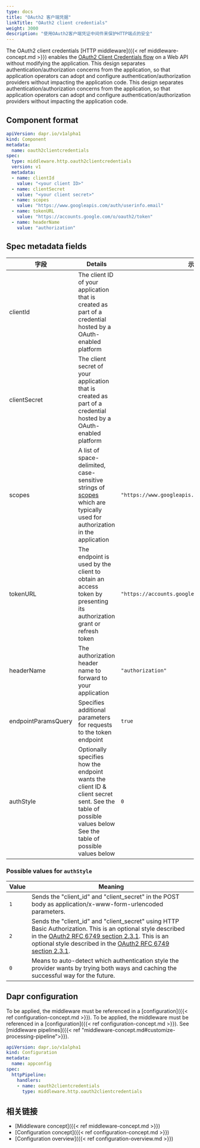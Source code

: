 ```yaml
---
type: docs
title: "OAuth2 客户端凭据"
linkTitle: "OAuth2 client credentials"
weight: 3000
description: "使用OAuth2客户端凭证中间件来保护HTTP端点的安全"
---
```


The OAuth2 client credentials [HTTP middleware]({{< ref middleware-concept.md >}}) enables the [OAuth2 Client Credentials flow](https://tools.ietf.org/html/rfc6749#section-4.4) on a Web API without modifying the application. This design separates authentication/authorization concerns from the application, so that application operators can adopt and configure authentication/authorization providers without impacting the application code. This design separates authentication/authorization concerns from the application, so that application operators can adopt and configure authentication/authorization providers without impacting the application code.

## Component format

```yaml
apiVersion: dapr.io/v1alpha1
kind: Component
metadata:
  name: oauth2clientcredentials
spec:
  type: middleware.http.oauth2clientcredentials
  version: v1
  metadata:
  - name: clientId
    value: "<your client ID>"
  - name: clientSecret
    value: "<your client secret>"
  - name: scopes
    value: "https://www.googleapis.com/auth/userinfo.email"
  - name: tokenURL
    value: "https://accounts.google.com/o/oauth2/token"
  - name: headerName
    value: "authorization"
```
## Spec metadata fields

| 字段                  | Details                                                                                                                                                                      | 示例                                                 |
| ------------------- | ---------------------------------------------------------------------------------------------------------------------------------------------------------------------------- | -------------------------------------------------- |
| clientId            | The client ID of your application that is created as part of a credential hosted by a OAuth-enabled platform                                                                 |                                                    |
| clientSecret        | The client secret of your application that is created as part of a credential hosted by a OAuth-enabled platform                                                             |                                                    |
| scopes              | A list of space-delimited, case-sensitive strings of [scopes](https://tools.ietf.org/html/rfc6749#section-3.3) which are typically used for authorization in the application | `"https://www.googleapis.com/auth/userinfo.email"` |
| tokenURL            | The endpoint is used by the client to obtain an access token by presenting its authorization grant or refresh token                                                          | `"https://accounts.google.com/o/oauth2/token"`     |
| headerName          | The authorization header name to forward to your application                                                                                                                 | `"authorization"`                                  |
| endpointParamsQuery | Specifies additional parameters for requests to the token endpoint                                                                                                           | `true`                                             |
| authStyle           | Optionally specifies how the endpoint wants the client ID & client secret sent. See the table of possible values below See the table of possible values below                | `0`                                                |

### Possible values for `authStyle`

| Value | Meaning                                                                                                                                                                                                                                                                                                                                   |
| ----- | ----------------------------------------------------------------------------------------------------------------------------------------------------------------------------------------------------------------------------------------------------------------------------------------------------------------------------------------- |
| `1`   | Sends the "client_id" and "client_secret" in the POST body as application/x-www-form-urlencoded parameters.                                                                                                                                                                                                                             |
| `2`   | Sends the "client_id" and "client_secret" using HTTP Basic Authorization. This is an optional style described in the [OAuth2 RFC 6749 section 2.3.1](https://tools.ietf.org/html/rfc6749#section-2.3.1). This is an optional style described in the [OAuth2 RFC 6749 section 2.3.1](https://tools.ietf.org/html/rfc6749#section-2.3.1). |
| `0`   | Means to auto-detect which authentication style the provider wants by trying both ways and caching the successful way for the future.                                                                                                                                                                                                     |

## Dapr configuration

To be applied, the middleware must be referenced in a [configuration]({{< ref configuration-concept.md >}}). To be applied, the middleware must be referenced in a [configuration]({{< ref configuration-concept.md >}}). See [middleware pipelines]({{< ref "middleware-concept.md#customize-processing-pipeline">}}).

```yaml
apiVersion: dapr.io/v1alpha1
kind: Configuration
metadata:
  name: appconfig
spec:
  httpPipeline:
    handlers:
    - name: oauth2clientcredentials
      type: middleware.http.oauth2clientcredentials
```

## 相关链接
- [Middleware concept]({{< ref middleware-concept.md >}})
- [Configuration concept]({{< ref configuration-concept.md >}})
- [Configuration overview]({{< ref configuration-overview.md >}})
